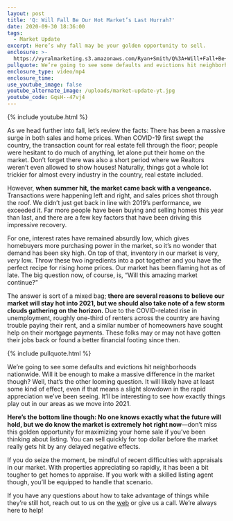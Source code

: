 ```yaml
---
layout: post
title: 'Q: Will Fall Be Our Hot Market’s Last Hurrah?'
date: 2020-09-30 18:36:00
tags:
  - Market Update
excerpt: Here’s why fall may be your golden opportunity to sell.
enclosure: >-
  https://vyralmarketing.s3.amazonaws.com/Ryan+Smith/Q%3A+Will+Fall+Be+Our+Hot+Market%E2%80%99s+Last+Hurrah%3F.mp4
pullquote: We’re going to see some defaults and evictions hit neighborhoods nationwide.
enclosure_type: video/mp4
enclosure_time:
use_youtube_image: false
youtube_alternate_image: /uploads/market-update-yt.jpg
youtube_code: GqsH--47vj4
---
```


{% include youtube.html %}

As we head further into fall, let’s review the facts: There has been a massive surge in both sales and home prices. When COVID-19 first swept the country, the transaction count for real estate fell through the floor; people were hesitant to do much of anything, let alone put their home on the market. Don’t forget there was also a short period where we Realtors weren’t even allowed to show houses\! Naturally, things got a whole lot trickier for almost every industry in the country, real estate included.&nbsp;&nbsp;

However, **when summer hit, the market came back with a vengeance.** Transactions were happening left and right, and sales prices shot through the roof. We didn’t just get back in line with 2019’s performance, we exceeded it. Far more people have been buying and selling homes this year than last, and there are a few key factors that have been driving this impressive recovery.&nbsp;

For one, interest rates have remained absurdly low, which gives homebuyers more purchasing power in the market, so it’s no wonder that demand has been sky high. On top of that, inventory in our market is very, *very* low. Throw these two ingredients into a pot together and you have the perfect recipe for rising home prices. Our market has been flaming hot as of late. The big question now, of course, is, “Will this amazing market continue?”&nbsp;

The answer is sort of a mixed bag; **there are several reasons to believe our market will stay hot into 2021, but we should also take note of a few storm clouds gathering on the horizon.** Due to the COVID-related rise in unemployment, roughly one-third of renters across the country are having trouble paying their rent, and a similar number of homeowners have sought help on their mortgage payments. These folks may or may not have gotten their jobs back or found a better financial footing since then.&nbsp;

{% include pullquote.html %}

We’re going to see some defaults and evictions hit neighborhoods nationwide. Will it be enough to make a massive difference in the market though? Well, that’s the other looming question. It will likely have at least some kind of effect, even if that means a slight slowdown in the rapid appreciation we’ve been seeing. It’ll be interesting to see how exactly things play out in our areas as we move into 2021.&nbsp;

**Here’s the bottom line though: No one knows exactly what the future will hold, but we do know the market is extremely hot right now**—don’t miss this golden opportunity for maximizing your home sale if you’ve been thinking about listing. You can sell quickly for top dollar before the market really gets hit by any delayed negative effects.&nbsp;

If you do seize the moment, be mindful of recent difficulties with appraisals in our market. With properties appreciating so rapidly, it has been a bit tougher to get homes to appraise. If you work with a skilled listing agent though, you’ll be equipped to handle that scenario.&nbsp;

If you have any questions about how to take advantage of things while they’re still hot, reach out to us on the [web](https://www.ryansmithhomes.com/)&nbsp;or give us a call. We’re always here to help\!